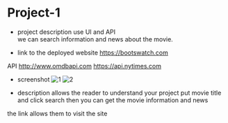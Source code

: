 # Project-1

- project description
use UI and API  
we can search information and news about the movie.

- link to the deployed website
https://bootswatch.com

API
http://www.omdbapi.com
https://api.nytimes.com


- screenshot
![1](https://user-images.githubusercontent.com/79023864/119244143-76786b80-bb3b-11eb-8dcc-02add7b44a77.PNG)
![2](https://user-images.githubusercontent.com/79023864/119244146-77110200-bb3b-11eb-916b-c914e6b7cbb0.PNG)


- description allows the reader to understand your project
put movie title and click search then you can get the movie information and news

the link allows them to visit the site
